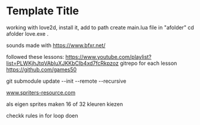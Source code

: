 # Template Title

working with love2d, install it, add to path
create main.lua file in "afolder"
cd afolder
love.exe .

sounds made with https://www.bfxr.net/

followed these lessons: https://www.youtube.com/playlist?list=PLWKjhJtqVAbluXJKKbCIb4xd7fcRkpzoz
gitrepo for each lesson https://github.com/games50

<!-- 
https://www.youtube.com/watch?v=64TbMmCgRv0&list=PLWKjhJtqVAbluXJKKbCIb4xd7fcRkpzoz&index=4
-->

git submodule update --init --remote --recursive

www.spriters-resource.com

als eigen sprites maken
16 of 32 kleuren kiezen 

checkk rules in for loop doen
